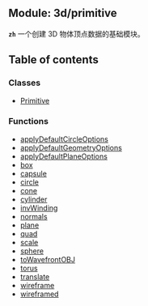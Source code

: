 ## Module: 3d/primitive




**`zh`** 一个创建 3D 物体顶点数据的基础模块。


<div class="table-of-content">
<h2> Table of contents </h2>


### Classes

- [Primitive](docs/zh/3d-primitive/Class/Primitive.md)


### Functions

- [applyDefaultCircleOptions](docs/zh/3d-primitive/Function/applyDefaultCircleOptions.md)
- [applyDefaultGeometryOptions](docs/zh/3d-primitive/Function/applyDefaultGeometryOptions.md)
- [applyDefaultPlaneOptions](docs/zh/3d-primitive/Function/applyDefaultPlaneOptions.md)
- [box](docs/zh/3d-primitive/Function/box.md)
- [capsule](docs/zh/3d-primitive/Function/capsule.md)
- [circle](docs/zh/3d-primitive/Function/circle.md)
- [cone](docs/zh/3d-primitive/Function/cone.md)
- [cylinder](docs/zh/3d-primitive/Function/cylinder.md)
- [invWinding](docs/zh/3d-primitive/Function/invWinding.md)
- [normals](docs/zh/3d-primitive/Function/normals.md)
- [plane](docs/zh/3d-primitive/Function/plane.md)
- [quad](docs/zh/3d-primitive/Function/quad.md)
- [scale](docs/zh/3d-primitive/Function/scale.md)
- [sphere](docs/zh/3d-primitive/Function/sphere.md)
- [toWavefrontOBJ](docs/zh/3d-primitive/Function/toWavefrontOBJ.md)
- [torus](docs/zh/3d-primitive/Function/torus.md)
- [translate](docs/zh/3d-primitive/Function/translate.md)
- [wireframe](docs/zh/3d-primitive/Function/wireframe.md)
- [wireframed](docs/zh/3d-primitive/Function/wireframed.md)

</div>
